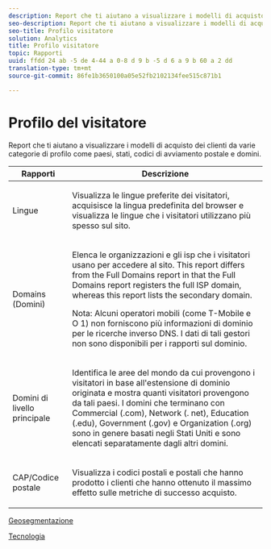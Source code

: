 ```yaml
---
description: Report che ti aiutano a visualizzare i modelli di acquisto dei clienti da varie categorie di profilo come paesi, stati, codici di avviamento postale e domini.
seo-description: Report che ti aiutano a visualizzare i modelli di acquisto dei clienti da varie categorie di profilo come paesi, stati, codici di avviamento postale e domini.
seo-title: Profilo visitatore
solution: Analytics
title: Profilo visitatore
topic: Rapporti
uuid: ffdd 24 ab -5 de 4-44 a 0-8 d 9 b -5 d 6 a 9 b 60 a 2 dd
translation-type: tm+mt
source-git-commit: 86fe1b3650100a05e52fb2102134fee515c871b1

---
```



# Profilo del visitatore

Report che ti aiutano a visualizzare i modelli di acquisto dei clienti da varie categorie di profilo come paesi, stati, codici di avviamento postale e domini.

<table id="table_B09EA999973A4646BF66DF5D7BEA0820"> 
 <thead> 
  <tr> 
   <th colname="col1" class="entry"> Rapporti </th> 
   <th colname="col2" class="entry"> Descrizione </th> 
  </tr> 
 </thead>
 <tbody> 
  <tr> 
   <td colname="col1"> Lingue </td> 
   <td colname="col2"> <p> Visualizza le lingue preferite dei visitatori, acquisisce la lingua predefinita del browser e visualizza le lingue che i visitatori utilizzano più spesso sul sito. </p> </td> 
  </tr> 
  <tr> 
   <td colname="col1"> Domains (Domini) </td> 
   <td colname="col2"> <p> Elenca le organizzazioni e gli isp che i visitatori usano per accedere al sito. This report differs from the <span class="wintitle"> Full Domains</span> report in that the <span class="wintitle"> Full Domains</span> report registers the full ISP domain, whereas this report lists the secondary domain. </p> <p> <p>Nota: Alcuni operatori mobili (come T-Mobile e O 1) non forniscono più informazioni di dominio per le ricerche inverso DNS. I dati di tali gestori non sono disponibili per i rapporti sul dominio. </p> </p> </td> 
  </tr> 
  <tr> 
   <td colname="col1"> Domini di livello principale </td> 
   <td colname="col2"> <p> Identifica le aree del mondo da cui provengono i visitatori in base all'estensione di dominio originata e mostra quanti visitatori provengono da tali paesi. I domini che terminano con Commercial (.com), Network (. net), Education (.edu), Government (.gov) e Organization (.org) sono in genere basati negli Stati Uniti e sono elencati separatamente dagli altri domini. </p> </td> 
  </tr> 
  <tr> 
   <td colname="col1"> CAP/Codice postale </td> 
   <td colname="col2"> <p> Visualizza i codici postali e postali che hanno prodotto i clienti che hanno ottenuto il massimo effetto sulle metriche di successo acquisto. </p> </td> 
  </tr> 
 </tbody> 
</table>

[Geosegmentazione](../../../components/c-variables/dimensionslist/reports-geosegmentation.md#concept_1B9CB209CFD94398B09C913D11648802)

[Tecnologia](../../../components/c-variables/dimensionslist/reports-technology.md#concept_BD66B540E4AE49D999289B48445A9AFE)
